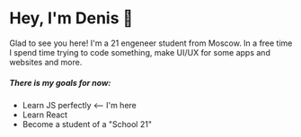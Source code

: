 <h1> Hey, I'm Denis 👋 </h1>
<p>Glad to see you here! I'm a 21 engeneer student from Moscow. In a free time I spend time trying to code something, make UI/UX for some apps and websites and more.</p>
<h5>There is my goals for now:</h5>
<ul>
  <li>Learn JS perfectly <-- I'm here</li>
  <li>Learn React</li>
  <li>Become a student of a "School 21"</li>
</ul>
 
 
<!--
**denla/denla** is a ✨ _special_ ✨ repository because its `README.md` (this file) appears on your GitHub profile.

Here are some ideas to get you started:

- 🔭 I’m currently working on ...
- 🌱 I’m currently learning ...
- 👯 I’m looking to collaborate on ...
- 🤔 I’m looking for help with ...
- 💬 Ask me about ...
- 📫 How to reach me: ...
- 😄 Pronouns: ...
- ⚡ Fun fact: ...
-->

